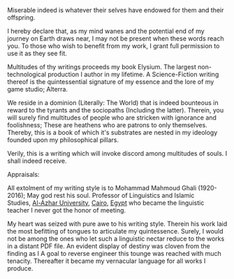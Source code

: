 Miserable indeed is whatever their selves have endowed for them and their offspring.

I hereby declare that, as my mind wanes and the potential end of my journey on Earth draws near, I may not be present when these words reach you. To those who wish to benefit from my work, I grant full permission to use it as they see fit.

Multitudes of thy writings proceeds my book Elysium. The largest non-technological production I author in my lifetime. A Science-Fiction writing thereof is the quintessential signature of my essence and the lore of my game studio; Alterra.

We reside in a dominion (Literally: The World) that is indeed bounteous in reward to the tyrants and the sociopaths (Including the latter). Therein, you will surely find multitudes of people who are stricken with ignorance and foolishness; These are heathens who are patrons to only themselves. Thereby, this is a book of which it's substrates are nested in my ideology founded upon my philosophical pillars.  

Verily, this is a writing which will invoke discord among multitudes of souls. I shall indeed receive.  

























Appraisals:

All extolment of my writing style is to Mohammad Mahmoud Ghali (1920-2016); May god rest his soul. Professor of Linguistics and Islamic Studies, [Al-Azhar University]( https://en.wikipedia.org/wiki/Al-Azhar_University "Al-Azhar University"), [Cairo]( https://en.wikipedia.org/wiki/Cairo "Cairo"), [Egypt]( https://en.wikipedia.org/wiki/Egypt "Egypt") who became the linguistic teacher I never got the honor of meeting. 

My heart was seized with pure awe to his writing style. Therein his work laid the most befitting of tongues to articulate my quintessence. Surely, I would not be among the ones who let such a linguistic nectar reduce to the works in a distant PDF file. An evident display of destiny was cloven from the finding as I  A goal to reverse engineer this tounge was reached with much tenacity. Thereafter it became my vernacular language for all works I produce.  
